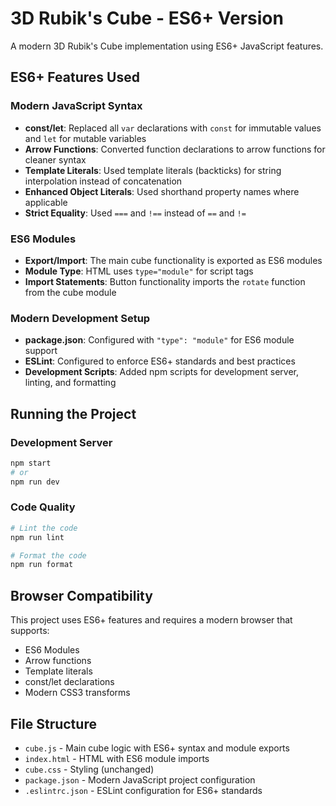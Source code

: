 # 3D Rubik's Cube - ES6+ Version

A modern 3D Rubik's Cube implementation using ES6+ JavaScript features.

## ES6+ Features Used

### Modern JavaScript Syntax
- **const/let**: Replaced all `var` declarations with `const` for immutable values and `let` for mutable variables
- **Arrow Functions**: Converted function declarations to arrow functions for cleaner syntax
- **Template Literals**: Used template literals (backticks) for string interpolation instead of concatenation
- **Enhanced Object Literals**: Used shorthand property names where applicable
- **Strict Equality**: Used `===` and `!==` instead of `==` and `!=`

### ES6 Modules
- **Export/Import**: The main cube functionality is exported as ES6 modules
- **Module Type**: HTML uses `type="module"` for script tags
- **Import Statements**: Button functionality imports the `rotate` function from the cube module

### Modern Development Setup
- **package.json**: Configured with `"type": "module"` for ES6 module support
- **ESLint**: Configured to enforce ES6+ standards and best practices
- **Development Scripts**: Added npm scripts for development server, linting, and formatting

## Running the Project

### Development Server
```bash
npm start
# or
npm run dev
```

### Code Quality
```bash
# Lint the code
npm run lint

# Format the code
npm run format
```

## Browser Compatibility

This project uses ES6+ features and requires a modern browser that supports:
- ES6 Modules
- Arrow functions
- Template literals
- const/let declarations
- Modern CSS3 transforms

## File Structure

- `cube.js` - Main cube logic with ES6+ syntax and module exports
- `index.html` - HTML with ES6 module imports
- `cube.css` - Styling (unchanged)
- `package.json` - Modern JavaScript project configuration
- `.eslintrc.json` - ESLint configuration for ES6+ standards